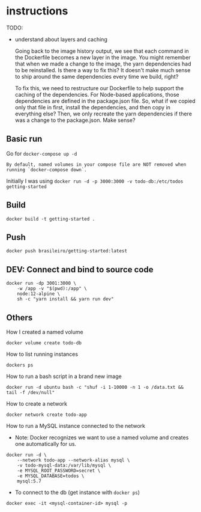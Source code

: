 # instructions

TODO:

- understand about layers and caching

    Going back to the image history output, we see that each command in the Dockerfile becomes a new layer in the image. You might remember that when we made a change to the image, the yarn dependencies had to be reinstalled. Is there a way to fix this? It doesn't make much sense to ship around the same dependencies every time we build, right?

    To fix this, we need to restructure our Dockerfile to help support the caching of the dependencies. For Node-based applications, those dependencies are defined in the package.json file. So, what if we copied only that file in first, install the dependencies, and then copy in everything else? Then, we only recreate the yarn dependencies if there was a change to the package.json. Make sense?

## Basic run
Go for `docker-compose up -d`

    By default, named volumes in your compose file are NOT removed when running `docker-compose down`. 

Initially I was using `docker run -d -p 3000:3000 -v todo-db:/etc/todos  getting-started`

## Build

```
docker build -t getting-started .
```

## Push

```
docker push brasileiro/getting-started:latest
```

## DEV: Connect and bind to source code

```
docker run -dp 3001:3000 \
    -w /app -v "$(pwd):/app" \
    node:12-alpine \
    sh -c "yarn install && yarn run dev"
```

## Others

How I created a named volume
```
docker volume create todo-db
```

How to list running instances
```
dockers ps
```

How to run a bash script in a brand new image
```
docker run -d ubuntu bash -c "shuf -i 1-10000 -n 1 -o /data.txt && tail -f /dev/null"
```

How to create a network
```
docker network create todo-app
```

How to run a MySQL instance connected to the network
    
- Note: Docker recognizes we want to use a named volume and creates one automatically for us.
```
docker run -d \
    --network todo-app --network-alias mysql \
    -v todo-mysql-data:/var/lib/mysql \
    -e MYSQL_ROOT_PASSWORD=secret \
    -e MYSQL_DATABASE=todos \
    mysql:5.7
```

- To connect to the db (get instance with `docker ps`)
```
docker exec -it <mysql-container-id> mysql -p
```